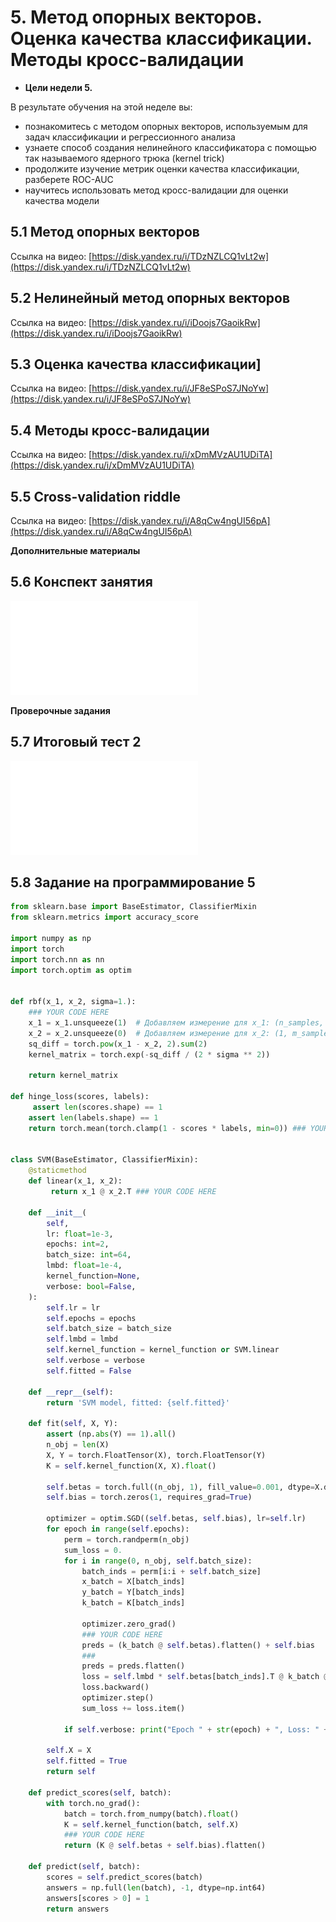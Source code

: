 
# 5. Метод опорных векторов. Оценка качества классификации. Методы кросс-валидации

- **Цели недели 5.**

В результате обучения на этой неделе вы: 

- познакомитесь с методом опорных векторов, используемым для задач классификации и регрессионного анализа
- узнаете способ создания нелинейного классификатора с помощью так называемого ядерного трюка (kernel trick)
- продолжите изучение метрик оценки качества классификации, разберете ROC-AUC
- научитесь использовать метод кросс-валидации для оценки качества модели

## 5.1 Метод опорных векторов

Ссылка на видео: [https://disk.yandex.ru/i/TDzNZLCQ1vLt2w](https://disk.yandex.ru/i/TDzNZLCQ1vLt2w)  

## 5.2 Нелинейный метод опорных векторов

Ссылка на видео: [https://disk.yandex.ru/i/iDoojs7GaoikRw](https://disk.yandex.ru/i/iDoojs7GaoikRw)  

## 5.3 Оценка качества классификации]
Ссылка на видео: [https://disk.yandex.ru/i/JF8eSPoS7JNoYw](https://disk.yandex.ru/i/JF8eSPoS7JNoYw)  

## 5.4 Методы кросс-валидации

Ссылка на видео: [https://disk.yandex.ru/i/xDmMVzAU1UDiTA](https://disk.yandex.ru/i/xDmMVzAU1UDiTA)  

## 5.5 Cross-validation riddle

Ссылка на видео: [https://disk.yandex.ru/i/A8qCw4ngUI56pA](https://disk.yandex.ru/i/A8qCw4ngUI56pA)  

**Дополнительные материалы**

## 5.6 Конспект занятия

![Конспект занятия](5.6.Конспект%20(Модуль%204%20Неделя%205).pdf)

**Проверочные задания**

## 5.7 Итоговый тест 2

![Итоговый тест 2](./assets/5.7%20Итоговый%20тест%202.pdf)

## 5.8 Задание на программирование 5

```python
from sklearn.base import BaseEstimator, ClassifierMixin
from sklearn.metrics import accuracy_score

import numpy as np
import torch
import torch.nn as nn
import torch.optim as optim


def rbf(x_1, x_2, sigma=1.):
    ### YOUR CODE HERE
    x_1 = x_1.unsqueeze(1)  # Добавляем измерение для x_1: (n_samples, 1, n_features)
    x_2 = x_2.unsqueeze(0)  # Добавляем измерение для x_2: (1, m_samples, n_features)
    sq_diff = torch.pow(x_1 - x_2, 2).sum(2)
    kernel_matrix = torch.exp(-sq_diff / (2 * sigma ** 2))
    
    return kernel_matrix

def hinge_loss(scores, labels):
     assert len(scores.shape) == 1
    assert len(labels.shape) == 1
    return torch.mean(torch.clamp(1 - scores * labels, min=0)) ### YOUR CODE HERE


class SVM(BaseEstimator, ClassifierMixin):
    @staticmethod
    def linear(x_1, x_2):
         return x_1 @ x_2.T ### YOUR CODE HERE
    
    def __init__(
        self,
        lr: float=1e-3,
        epochs: int=2,
        batch_size: int=64,
        lmbd: float=1e-4,
        kernel_function=None,
        verbose: bool=False,
    ):
        self.lr = lr
        self.epochs = epochs
        self.batch_size = batch_size
        self.lmbd = lmbd
        self.kernel_function = kernel_function or SVM.linear
        self.verbose = verbose
        self.fitted = False

    def __repr__(self):
        return 'SVM model, fitted: {self.fitted}'

    def fit(self, X, Y):
        assert (np.abs(Y) == 1).all()
        n_obj = len(X)
        X, Y = torch.FloatTensor(X), torch.FloatTensor(Y)
        K = self.kernel_function(X, X).float()

        self.betas = torch.full((n_obj, 1), fill_value=0.001, dtype=X.dtype, requires_grad=True)
        self.bias = torch.zeros(1, requires_grad=True) 
        
        optimizer = optim.SGD((self.betas, self.bias), lr=self.lr)
        for epoch in range(self.epochs):
            perm = torch.randperm(n_obj) 
            sum_loss = 0.  
            for i in range(0, n_obj, self.batch_size):
                batch_inds = perm[i:i + self.batch_size]
                x_batch = X[batch_inds] 
                y_batch = Y[batch_inds]
                k_batch = K[batch_inds]
                
                optimizer.zero_grad()     
                ### YOUR CODE HERE
                preds = (k_batch @ self.betas).flatten() + self.bias 
                ###
                preds = preds.flatten()
                loss = self.lmbd * self.betas[batch_inds].T @ k_batch @ self.betas + hinge_loss(preds, y_batch)
                loss.backward()   
                optimizer.step()  
                sum_loss += loss.item() 

            if self.verbose: print("Epoch " + str(epoch) + ", Loss: " + str(sum_loss / self.batch_size))

        self.X = X
        self.fitted = True
        return self

    def predict_scores(self, batch):
        with torch.no_grad():
            batch = torch.from_numpy(batch).float()
            K = self.kernel_function(batch, self.X)
            ### YOUR CODE HERE
            return (K @ self.betas + self.bias).flatten() 

    def predict(self, batch):
        scores = self.predict_scores(batch)
        answers = np.full(len(batch), -1, dtype=np.int64)
        answers[scores > 0] = 1
        return answers
```

